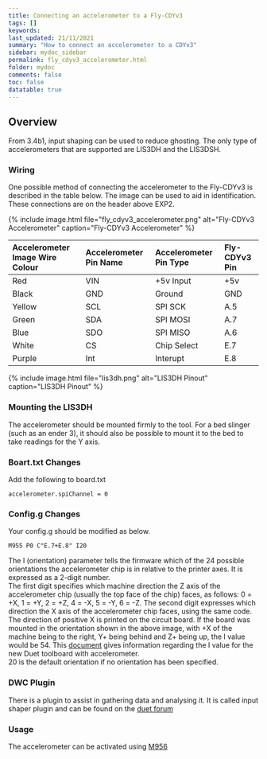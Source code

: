```yaml
---
title: Connecting an accelerometer to a Fly-CDYv3
tags: []
keywords: 
last_updated: 21/11/2021
summary: "How to connect an accelerometer to a CDYv3"
sidebar: mydoc_sidebar
permalink: fly_cdyv3_accelerometer.html
folder: mydoc
comments: false
toc: false
datatable: true
---
```


## Overview

From 3.4b1, input shaping can be used to reduce ghosting. The only type of accelerometers that are supported are LIS3DH and the LIS3DSH.  

### Wiring

One possible method of connecting the accelerometer to the Fly-CDYv3 is described in the table below. The image can be used to aid in identification.  
These connections are on the header above EXP2.  

{% include image.html file="fly_cdyv3_accelerometer.png" alt="Fly-CDYv3 Accelerometer" caption="Fly-CDYv3 Accelerometer" %}

<div class="datatable-begin"></div>

|Accelerometer Image Wire Colour|Accelerometer Pin Name|Accelerometer Pin Type|Fly-CDYv3 Pin|
|:---|:---|:---|:---|
|Red|VIN| +5v Input| +5v|
|Black|GND|Ground|GND|
|Yellow|SCL|SPI SCK|A.5|
|Green|SDA|SPI MOSI|A.7|
|Blue|SDO|SPI MISO|A.6|
|White|CS|Chip Select|E.7|
|Purple|Int|Interupt|E.8|

<div class="datatable-end"></div>

{% include image.html file="lis3dh.png" alt="LIS3DH Pinout" caption="LIS3DH Pinout" %}

### Mounting the LIS3DH

The accelerometer should be mounted firmly to the tool. For a bed slinger (such as an ender 3), it should also be possible to mount it to the bed to take readings for the Y axis.  

### Boart.txt Changes

Add the following to board.txt
```
accelerometer.spiChannel = 0
```

### Config.g Changes

Your config.g should be modified as below.
```
M955 P0 C"E.7+E.8" I20
```  
The I (orientation) parameter tells the firmware which of the 24 possible orientations the accelerometer chip is in relative to the printer axes. It is expressed as a 2-digit number.  
The first digit specifies which machine direction the Z axis of the accelerometer chip (usually the top face of the chip) faces, as follows: 0 = +X, 1 = +Y, 2 = +Z, 4 = -X, 5 = -Y, 6 = -Z. The second digit expresses which direction the X axis of the accelerometer chip faces, using the same code. The direction of positive X is printed on the circuit board. If the board was mounted in the orientation shown in the above image, with +X of the machine being to the right, Y+ being behind and Z+ being up, the I value would be 54. This [document](https://www.dropbox.com/s/hu2w5mk57l4zqpg/Accelerometer%20Orientation.pdf?dl=0) gives information regarding the I value for the new Duet toolboard with accelerometer.  
20 is the default orientation if no orientation has been specified.

### DWC Plugin

There is a plugin to assist in gathering data and analysing it.
It is called input shaper plugin and can be found on the [duet forum](http://forum.duet.com)

### Usage

The accelerometer can be activated using [M956](https://duet3d.dozuki.com/Wiki/Gcode#Section_M956_Collect_accelerometer_data_and_write_to_file)